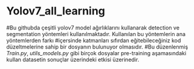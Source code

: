 # Yolov7_all_learning

#Bu githubda çeşitli yolov7 model ağırlıklarını kullanarak detection ve segmentation yöntemleri kullanılmaktadır. Kullanılan bu yöntemlerin ana yöntemlerden farkı #içersinde katmanları sıfırdan eğitebileceğiniz kod düzeltmelerine sahip bir dosyanın bulunuyor olmasıdır. 
#Bu düzenlenmiş *Train.py*, *utils_models.py* gibi birçok dosyalar pre-training aşamasındaki kullan datasetin sonuçlar üzerindeki etkisi üzerinedir.   
